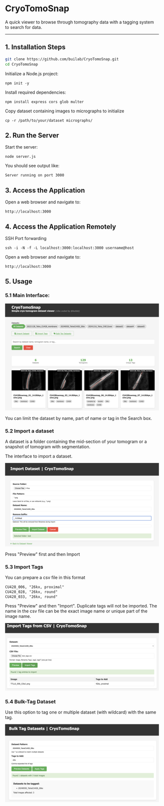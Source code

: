 # CryoTomoSnap

A quick viewer to browse through tomography data with a tagging system to search for data.


---

## 1. Installation Steps

```bash
git clone https://github.com/builab/CryoTomoSnap.git
cd CryoTomoSnap
```


Initialize a Node.js project:
```
npm init -y
```

Install required dependencies:
```
npm install express cors glob multer
```

Copy dataset containing images to micrographs to initialize 
```
cp -r /path/to/your/dataset micrographs/
```

## 2. Run the Server

Start the server:
```
node server.js
```

You should see output like:
```
Server running on port 3000
```

## 3. Access the Application

Open a web browser and navigate to:
```
http://localhost:3000
```

## 4. Access the Application Remotely

SSH Port forwarding
```
ssh -i -N -f -L localhost:3000:localhost:3000 username@host
```

Open a web browser and navigate to:
```
http://localhost:3000
```

## 5. Usage

### 5.1 Main Interface:

<img src="assets/CryoTomoSnap.png" alt="Main interface">


You can limit the dataset by name, part of name or tag in the Search box.


### 5.2 Import a dataset

A dataset is a folder containing the mid-section of your tomogram or a snapshot of tomogram with segmentation.

The interface to import a dataset.

<img src="assets/ImportDataset.png" alt="Import Dataset">

Press "Preview" first and then Import

### 5.3 Import Tags

You can prepare a csv file in this format
```
CU428_006, "26kx, proximal"
CU428_028, "26kx, round"
CU428_033, "26kx, round"
```

Press "Preview" and then "Import". Duplicate tags will not be imported. The name in the csv file can be the exact image name or unique part of the image name.

<img src="assets/ImportTags.png" alt="Import Dataset">


### 5.4 Bulk-Tag Dataset

Use this option to tag one or multiple dataset (with wildcard) with the same tag.

<img src="assets/BulkTagDatasets.png" alt="Bulk-Tag Dataset">
